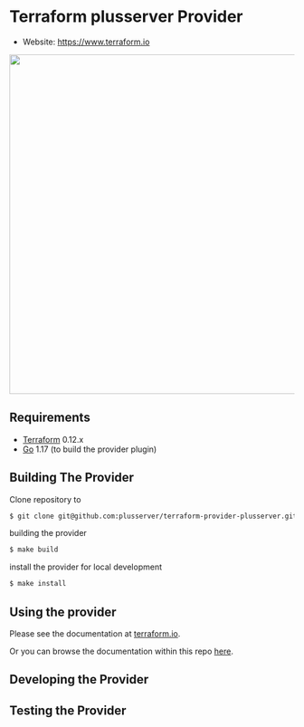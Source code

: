 Terraform plusserver Provider
==================

- Website: https://www.terraform.io

<img src="https://cdn.rawgit.com/hashicorp/terraform-website/master/content/source/assets/images/logo-hashicorp.svg" width="600px">

Requirements
------------

-	[Terraform](https://www.terraform.io/downloads.html) 0.12.x
-	[Go](https://golang.org/doc/install) 1.17 (to build the provider plugin)

Building The Provider
---------------------

Clone repository to

```sh
$ git clone git@github.com:plusserver/terraform-provider-plusserver.git
```

building the provider

```sh
$ make build
```

install the provider for local development
```sh
$ make install
```

Using the provider
----------------------

Please see the documentation at [terraform.io](https://registry.terraform.io/providers/plusserver/plusserver/latest/docs).

Or you can browse the documentation within this repo [here](#).

Developing the Provider
---------------------------

Testing the Provider
--------------------
